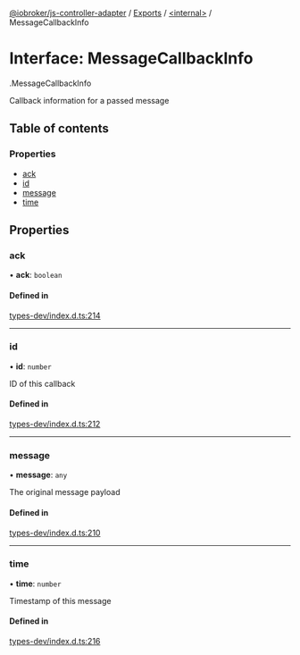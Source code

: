[@iobroker/js-controller-adapter](../README.md) / [Exports](../modules.md) / [<internal\>](../modules/internal_.md) / MessageCallbackInfo

# Interface: MessageCallbackInfo

[<internal>](../modules/internal_.md).MessageCallbackInfo

Callback information for a passed message

## Table of contents

### Properties

- [ack](internal_.MessageCallbackInfo.md#ack)
- [id](internal_.MessageCallbackInfo.md#id)
- [message](internal_.MessageCallbackInfo.md#message)
- [time](internal_.MessageCallbackInfo.md#time)

## Properties

### ack

• **ack**: `boolean`

#### Defined in

[types-dev/index.d.ts:214](https://github.com/ioBroker/ioBroker.js-controller/blob/62b38aa7/packages/types-dev/index.d.ts#L214)

___

### id

• **id**: `number`

ID of this callback

#### Defined in

[types-dev/index.d.ts:212](https://github.com/ioBroker/ioBroker.js-controller/blob/62b38aa7/packages/types-dev/index.d.ts#L212)

___

### message

• **message**: `any`

The original message payload

#### Defined in

[types-dev/index.d.ts:210](https://github.com/ioBroker/ioBroker.js-controller/blob/62b38aa7/packages/types-dev/index.d.ts#L210)

___

### time

• **time**: `number`

Timestamp of this message

#### Defined in

[types-dev/index.d.ts:216](https://github.com/ioBroker/ioBroker.js-controller/blob/62b38aa7/packages/types-dev/index.d.ts#L216)
